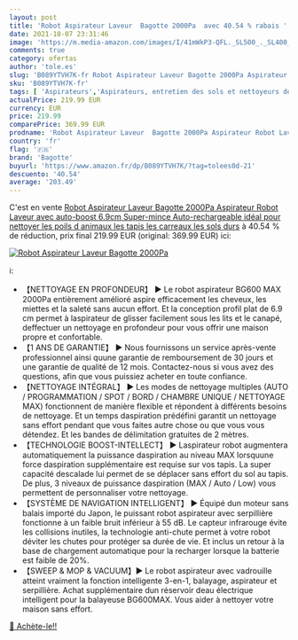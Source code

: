```yaml
---
layout: post
title: 'Robot Aspirateur Laveur  Bagotte 2000Pa  avec 40.54 % rabais '
date: 2021-10-07 23:31:46
image: 'https://m.media-amazon.com/images/I/41mWkP3-QFL._SL500_._SL400_.jpg'
comments: true
category: ofertas
author: 'tole.es'
slug: 'B089YTVH7K-fr Robot Aspirateur Laveur Bagotte 2000Pa Aspirateur Robot...'
sku: 'B089YTVH7K-fr'
tags: [ 'Aspirateurs','Aspirateurs, entretien des sols et nettoyeurs de vitres','Cuisine et Maison','Robots aspirateurs','bagotte', ]
actualPrice: 219.99 EUR
currency: EUR
price: 219.99
comparePrice: 369.99 EUR
prodname: 'Robot Aspirateur Laveur  Bagotte 2000Pa Aspirateur Robot Laveur avec auto-boost  6.9cm Super-mince  Auto-rechargeable  idéal pour nettoyer les poils d animaux  les tapis  les carreaux  les sols durs'
country: 'fr'
flag: '🇫🇷'
brand: 'Bagotte'
buyurl: 'https://www.amazon.fr/dp/B089YTVH7K/?tag=tolees0d-21'
descuento: '40.54'
average: '203.49'
---
```


C'est en vente [Robot Aspirateur Laveur  Bagotte 2000Pa Aspirateur Robot Laveur avec auto-boost  6.9cm Super-mince  Auto-rechargeable  idéal pour nettoyer les poils d animaux  les tapis  les carreaux  les sols durs](https://www.amazon.fr/dp/B089YTVH7K/?tag=tolees0d-21)  à  40.54 % de réduction, prix final  219.99 EUR (original: 369.99 EUR) ici:

[![Robot Aspirateur Laveur  Bagotte 2000Pa ](https://m.media-amazon.com/images/I/41mWkP3-QFL._SL500_._SL400_.jpg)](https://www.amazon.fr/dp/B089YTVH7K/?tag=tolees0d-21)

ℹ️:

- 【NETTOYAGE EN PROFONDEUR】 ▶ Le robot aspirateur BG600 MAX 2000Pa entièrement amélioré aspire efficacement les cheveux, les miettes et la saleté sans aucun effort. Et la conception profil plat de 6.9 cm permet à laspirateur de glisser facilement sous les lits et le canapé, deffectuer un nettoyage en profondeur pour vous offrir une maison propre et confortable.
- 【1 ANS DE GARANTIE】 ▶ Nous fournissons un service après-vente professionnel ainsi quune garantie de remboursement de 30 jours et une garantie de qualité de 12 mois. Contactez-nous si vous avez des questions, afin que vous puissiez acheter en toute confiance.
- 【NETTOYAGE INTÉGRAL】 ▶ Les modes de nettoyage multiples (AUTO / PROGRAMMATION / SPOT / BORD / CHAMBRE UNIQUE / NETTOYAGE MAX) fonctionnent de manière flexible et répondent à différents besoins de nettoyage. Et un temps daspiration prédéfini garantit un nettoyage sans effort pendant que vous faites autre chose ou que vous vous détendez. Et les bandes de délimitation gratuites de 2 mètres.
- 【TECHNOLOGIE BOOST-INTELLECT】 ▶ Laspirateur robot augmentera automatiquement la puissance daspiration au niveau MAX lorsquune force daspiration supplémentaire est requise sur vos tapis. La super capacité descalade lui permet de se déplacer sans effort du sol au tapis. De plus, 3 niveaux de puissance daspiration (MAX / Auto / Low) vous permettent de personnaliser votre nettoyage.
- 【SYSTÈME DE NAVIGATION INTELLIGENT】 ▶ Équipé dun moteur sans balais importé du Japon, le puissant robot aspirateur avec serpillière fonctionne à un faible bruit inférieur à 55 dB. Le capteur infrarouge évite les collisions inutiles, la technologie anti-chute permet à votre robot déviter les chutes pour protéger sa durée de vie. Et inclus un retour à la base de chargement automatique pour la recharger lorsque la batterie est faible de 20%.
- 【SWEEP & MOP & VACUUM】▶ Le robot aspirateur avec vadrouille atteint vraiment la fonction intelligente 3-en-1, balayage, aspirateur et serpillière. Achat supplémentaire dun réservoir deau électrique intelligent pour la balayeuse BG600MAX. Vous aider à nettoyer votre maison sans effort.

[🛒 Achète-le!!](https://www.amazon.fr/dp/B089YTVH7K/?tag=tolees0d-21)
